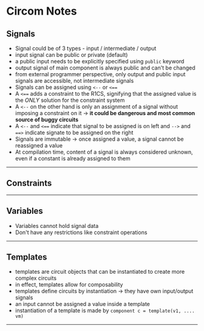 # Circom Notes

## Signals
- Signal could be of 3 types - input / intermediate / output
- input signal can be public or private (default)
- a public input needs to be explicitly specified using `public` keyword
- output signal of main component is always public and can't be changed
- from external programmer perspective, only output and public input signals are accessible, not intermediate signals
- Signals can be assigned using `<--` or `<==`
- A `<==` adds a constraint to the R1CS, signifying that the assigned value is the *ONLY* solution for the constraint system
- A `<--` on the other hand is only an assignment of a signal without imposing a constraint on it -> **it could be dangerous and most common source of buggy circuits**
- A `<--` and `<==` indicate that signal to be assigned is on left and `-->` and `==>` indicate signate to be assigned on the right
- Signals are immutable -> once assigned a value, a signal cannot be reassigned a value
- At compilation time, content of a signal is always considered unknown, even if a constant is already assigned to them

---

## Constraints


---

## Variables
- Variables cannot hold signal data
- Don't have any restrictions like constraint operations

---

## Templates

- templates are circuit objects that can be instantiated to create more complex circuits
- in effect, templates allow for composability
- templates define circuits by instantiation -> they have own input/output signals
- an input cannot be assigned a value inside a template
- instantiation of a template is made by
`component c = template(v1, .... vm)`

---
